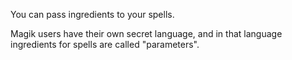 You can pass ingredients to your spells.

Magik users have their own secret language, and in that language ingredients for spells are called "parameters".


